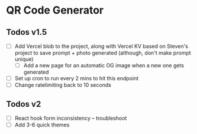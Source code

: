 # QR Code Generator

## Todos v1.5

- [ ] Add Vercel blob to the project, along with Vercel KV based on Steven's project to save prompt + photo generated (although, don't make prompt unique)
  - [ ] Add a new page for an automatic OG image when a new one gets generated
- [ ] Set up cron to run every 2 mins to hit this endpoint
- [ ] Change ratelimiting back to 10 seconds

## Todos v2

- [ ] React hook form inconsistency – troubleshoot
- [ ] Add 3-6 quick themes
